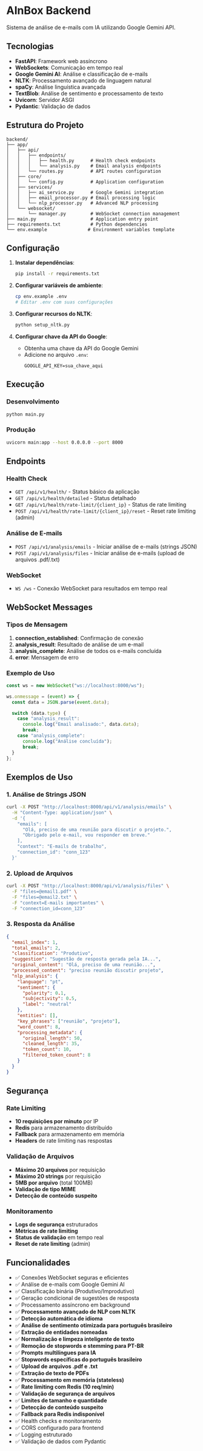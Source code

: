 # AInBox Backend

Sistema de análise de e-mails com IA utilizando Google Gemini API.

## Tecnologias

- **FastAPI**: Framework web assíncrono
- **WebSockets**: Comunicação em tempo real
- **Google Gemini AI**: Análise e classificação de e-mails
- **NLTK**: Processamento avançado de linguagem natural
- **spaCy**: Análise linguística avançada
- **TextBlob**: Análise de sentimento e processamento de texto
- **Uvicorn**: Servidor ASGI
- **Pydantic**: Validação de dados

## Estrutura do Projeto

```
backend/
├── app/
│   ├── api/
│   │   ├── endpoints/
│   │   │   ├── health.py      # Health check endpoints
│   │   │   └── analysis.py    # Email analysis endpoints
│   │   └── routes.py          # API routes configuration
│   ├── core/
│   │   └── config.py          # Application configuration
│   ├── services/
│   │   ├── ai_service.py      # Google Gemini integration
│   │   ├── email_processor.py # Email processing logic
│   │   └── nlp_processor.py   # Advanced NLP processing
│   └── websocket/
│       └── manager.py         # WebSocket connection management
├── main.py                    # Application entry point
├── requirements.txt           # Python dependencies
└── env.example               # Environment variables template
```

## Configuração

1. **Instalar dependências**:

   ```bash
   pip install -r requirements.txt
   ```

2. **Configurar variáveis de ambiente**:

   ```bash
   cp env.example .env
   # Editar .env com suas configurações
   ```

3. **Configurar recursos do NLTK**:

   ```bash
   python setup_nltk.py
   ```

4. **Configurar chave da API do Google**:
   - Obtenha uma chave da API do Google Gemini
   - Adicione no arquivo `.env`:
     ```
     GOOGLE_API_KEY=sua_chave_aqui
     ```

## Execução

### Desenvolvimento

```bash
python main.py
```

### Produção

```bash
uvicorn main:app --host 0.0.0.0 --port 8000
```

## Endpoints

### Health Check

- `GET /api/v1/health/` - Status básico da aplicação
- `GET /api/v1/health/detailed` - Status detalhado
- `GET /api/v1/health/rate-limit/{client_ip}` - Status de rate limiting
- `POST /api/v1/health/rate-limit/{client_ip}/reset` - Reset rate limiting (admin)

### Análise de E-mails

- `POST /api/v1/analysis/emails` - Iniciar análise de e-mails (strings JSON)
- `POST /api/v1/analysis/files` - Iniciar análise de e-mails (upload de arquivos .pdf/.txt)

### WebSocket

- `WS /ws` - Conexão WebSocket para resultados em tempo real

## WebSocket Messages

### Tipos de Mensagem

1. **connection_established**: Confirmação de conexão
2. **analysis_result**: Resultado de análise de um e-mail
3. **analysis_complete**: Análise de todos os e-mails concluída
4. **error**: Mensagem de erro

### Exemplo de Uso

```javascript
const ws = new WebSocket("ws://localhost:8000/ws");

ws.onmessage = (event) => {
  const data = JSON.parse(event.data);

  switch (data.type) {
    case "analysis_result":
      console.log("Email analisado:", data.data);
      break;
    case "analysis_complete":
      console.log("Análise concluída");
      break;
  }
};
```

## Exemplos de Uso

### 1. Análise de Strings JSON

```bash
curl -X POST "http://localhost:8000/api/v1/analysis/emails" \
  -H "Content-Type: application/json" \
  -d '{
    "emails": [
      "Olá, preciso de uma reunião para discutir o projeto.",
      "Obrigado pelo e-mail, vou responder em breve."
    ],
    "context": "E-mails de trabalho",
    "connection_id": "conn_123"
  }'
```

### 2. Upload de Arquivos

```bash
curl -X POST "http://localhost:8000/api/v1/analysis/files" \
  -F "files=@email1.pdf" \
  -F "files=@email2.txt" \
  -F "context=E-mails importantes" \
  -F "connection_id=conn_123"
```

### 3. Resposta da Análise

```json
{
  "email_index": 1,
  "total_emails": 2,
  "classification": "Produtivo",
  "suggestion": "Sugestão de resposta gerada pela IA...",
  "original_content": "Olá, preciso de uma reunião...",
  "processed_content": "preciso reunião discutir projeto",
  "nlp_analysis": {
    "language": "pt",
    "sentiment": {
      "polarity": 0.1,
      "subjectivity": 0.5,
      "label": "neutral"
    },
    "entities": [],
    "key_phrases": ["reunião", "projeto"],
    "word_count": 8,
    "processing_metadata": {
      "original_length": 50,
      "cleaned_length": 35,
      "token_count": 10,
      "filtered_token_count": 8
    }
  }
}
```

## Segurança

### Rate Limiting

- **10 requisições por minuto** por IP
- **Redis** para armazenamento distribuído
- **Fallback** para armazenamento em memória
- **Headers** de rate limiting nas respostas

### Validação de Arquivos

- **Máximo 20 arquivos** por requisição
- **Máximo 20 strings** por requisição
- **5MB por arquivo** (total 100MB)
- **Validação de tipo MIME**
- **Detecção de conteúdo suspeito**

### Monitoramento

- **Logs de segurança** estruturados
- **Métricas de rate limiting**
- **Status de validação** em tempo real
- **Reset de rate limiting** (admin)

## Funcionalidades

- ✅ Conexões WebSocket seguras e eficientes
- ✅ Análise de e-mails com Google Gemini AI
- ✅ Classificação binária (Produtivo/Improdutivo)
- ✅ Geração condicional de sugestões de resposta
- ✅ Processamento assíncrono em background
- ✅ **Processamento avançado de NLP com NLTK**
- ✅ **Detecção automática de idioma**
- ✅ **Análise de sentimento otimizada para português brasileiro**
- ✅ **Extração de entidades nomeadas**
- ✅ **Normalização e limpeza inteligente de texto**
- ✅ **Remoção de stopwords e stemming para PT-BR**
- ✅ **Prompts multilíngues para IA**
- ✅ **Stopwords específicas do português brasileiro**
- ✅ **Upload de arquivos .pdf e .txt**
- ✅ **Extração de texto de PDFs**
- ✅ **Processamento em memória (stateless)**
- ✅ **Rate limiting com Redis (10 req/min)**
- ✅ **Validação de segurança de arquivos**
- ✅ **Limites de tamanho e quantidade**
- ✅ **Detecção de conteúdo suspeito**
- ✅ **Fallback para Redis indisponível**
- ✅ Health checks e monitoramento
- ✅ CORS configurado para frontend
- ✅ Logging estruturado
- ✅ Validação de dados com Pydantic
